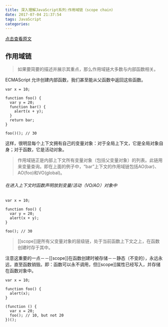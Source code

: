 ```yaml
---
title: 深入理解JavaScript系列:作用域链（scope chain）
date: 2017-07-04 21:37:54
tags: JavaScript
categories:
---
```


[
点击查看原文](http://www.cnblogs.com/TomXu/archive/2012/01/18/2312463.html)

## 作用域链
>如果要简要的描述并展示其重点，那么作用域链大多数与内部函数相关。

ECMAScript 允许创建内部函数，我们甚至能从父函数中返回这些函数。
	
	var x = 10;
 
	function foo() { 
	  var y = 20; 
	  function bar() {
	    alert(x + y);
	  } 
	  return bar; 
	}
	 
	foo()(); // 30

这样，很明显每个上下文拥有自己的变量对象：对于全局上下文，它是全局对象自身；对于函数，它是活动对象。
>作用域链正是内部上下文所有变量对象（包括父变量对象）的列表。此链用来变量查询。即在上面的例子中，“bar”上下文的作用域链包括AO(bar)、AO(foo)和VO(global)。

###### 在进入上下文时函数声明放到变量/活动（VO/AO）对象中
	
	var x = 10;
	 
	function foo() {
	  var y = 20;
	  alert(x + y);
	}
	 
	foo(); // 30

>[[scope]]是所有父变量对象的层级链，处于当前函数上下文之上，在函数创建时存于其中。

注意这重要的一点－－[[scope]]在函数创建时被存储－－静态（不变的），永远永远，直至函数销毁。即：函数可以永不调用，但[[scope]]属性已经写入，并存储在函数对象中。

	var x = 10;
	 
	function foo() {
	  alert(x);
	}
	 
	(function () {
	  var x = 20;
	  foo(); // 10, but not 20
	})();